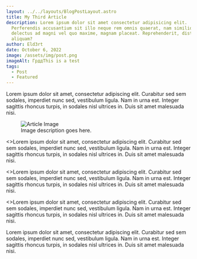```yaml
---
layout: ../../layouts/BlogPostLayout.astro
title: My Third Article
description: Lorem ipsum dolor sit amet consectetur adipisicing elit.
  Perferendis accusantium sit illo neque rem omnis quaerat, nam similique vitae
  delectus ad magni vel quo maxime, magnam placeat. Reprehenderit, distinctio
  aliquam?
author: Eld3rt
date: October 6, 2022
image: /assets/img/post.png
imageAlt: ГрддThis is a test
tags:
  - Post
  - Featured
---
```


<p>Lorem ipsum dolor sit amet, consectetur adipiscing elit. Curabitur sed sem sodales, imperdiet nunc sed, vestibulum ligula. Nam in urna est. Integer sagittis rhoncus turpis, in sodales nisl ultrices in. Duis sit amet malesuada nisi.</p>
<figure>
	<img src="/assets/img/article.png" alt="Article Image"></img>
	<figcaption>Image description goes here.</figcaption>
</figure>
<>Lorem ipsum dolor sit amet, consectetur adipiscing elit. Curabitur sed sem sodales, imperdiet nunc sed, vestibulum ligula. Nam in urna est. Integer sagittis rhoncus turpis, in sodales nisl ultrices in. Duis sit amet malesuada nisi.</p>
<>Lorem ipsum dolor sit amet, consectetur adipiscing elit. Curabitur sed sem sodales, imperdiet nunc sed, vestibulum ligula. Nam in urna est. Integer sagittis rhoncus turpis, in sodales nisl ultrices in. Duis sit amet malesuada nisi.</p>
<>Lorem ipsum dolor sit amet, consectetur adipiscing elit. Curabitur sed sem sodales, imperdiet nunc sed, vestibulum ligula. Nam in urna est. Integer sagittis rhoncus turpis, in sodales nisl ultrices in. Duis sit amet malesuada nisi.</p>
<p>Lorem ipsum dolor sit amet, consectetur adipiscing elit. Curabitur sed sem sodales, imperdiet nunc sed, vestibulum ligula. Nam in urna est. Integer sagittis rhoncus turpis, in sodales nisl ultrices in. Duis sit amet malesuada nisi.</p>
